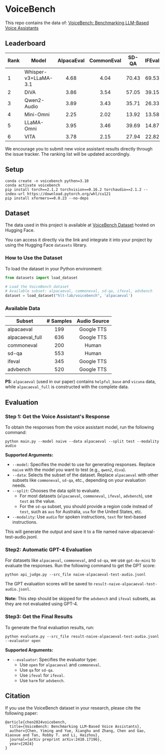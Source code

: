# VoiceBench

This repo contains the data of:
[VoiceBench: Benchmarking LLM-Based Voice Assistants](https://arxiv.org/abs/2410.17196)

## Leaderboard

| Rank | Model                 |    AlpacaEval   |    CommonEval   |    SD-QA   |    IFEval   |   AdvBench   |   Overall   |
|------|-----------------------|:---------------:|:---------------:|:----------:|:-----------:|:------------:|:-----------:|
| 1    | Whisper-v3+LLaMA-3.1   | 4.68       | 4.04       | 70.43 | 69.53  | 98.08    | 74.50   |
| 2    | DiVA                   | 3.86       | 3.54       | 57.05 | 39.15  | 98.27    | 64.02   |
| 3    | Qwen2-Audio            | 3.89       | 3.43       | 35.71 | 26.33  | 96.73    | 59.83   |
| 4    | Mini-Omni              | 2.25       | 2.02       | 13.92 | 13.58  | 37.12    | 41.56   |
| 5    | LLaMA-Omni             | 3.95       | 3.46       | 39.69 | 14.87  | 11.35    | 40.21   |
| 6    | VITA                   | 3.78       | 2.15       | 27.94 | 22.82  | 26.73    | 39.33   |

We encourage you to submit new voice assistant results directly through the issue tracker. The ranking list will be updated accordingly.

## Setup
```shell
conda create -n voicebench python=3.10
conda activate voicebench
pip install torch==2.1.2 torchvision==0.16.2 torchaudio==2.1.2 --index-url https://download.pytorch.org/whl/cu121
pip install xformers==0.0.23 --no-deps
```

## Dataset

The data used in this project is available at [VoiceBench Dataset](https://huggingface.co/datasets/hlt-lab/voicebench) hosted on Hugging Face.

You can access it directly via the link and integrate it into your project by using the Hugging Face `datasets` library.

### How to Use the Dataset

To load the dataset in your Python environment:

```python
from datasets import load_dataset

# Load the VoiceBench dataset
# Available subset: alpacaeval, commoneval, sd-qa, ifeval, advbench
dataset = load_dataset("hlt-lab/voicebench", 'alpacaeval')
```

### Available Data

| Subset            | # Samples | Audio Source |
|-------------------|:---------:|:------------:|
| alpacaeval        |    199    |  Google TTS  |
| alpacaeval_full   |    636    |  Google TTS  |
| commoneval        |    200    |    Human     |
| sd-qa             |    553    |    Human     |
| ifeval            |    345    |  Google TTS  |
| advbench          |    520    |  Google TTS  |


**PS**: `alpacaeval` (used in our paper) contains `helpful_base` and `vicuna` data, while `alpacaeval_full` is constructed with the complete data.


## Evaluation
### Step 1: Get the Voice Assistant's Response
To obtain the responses from the voice assistant model, run the following command:
```shell
python main.py --model naive --data alpacaeval --split test --modality audio
```

**Supported Arguments:**
- `--model`: Specifies the model to use for generating responses. Replace `naive` with the model you want to test (e.g., `qwen2`, `diva`).
- `--data`: Selects the subset of the dataset. Replace `alpacaeval` with other subsets like `commoneval`, `sd-qa`, etc., depending on your evaluation needs.
- `--split`: Chooses the data split to evaluate.
    - For most datasets (`alpacaeval`, `commoneval`, `ifeval`, `advbench`), use `test` as the value.
    - For the `sd-qa` subset, you should provide a region code instead of `test`, such as `aus` for Australia, `usa` for the United States, etc.
- `--modality`: Use `audio` for spoken instructions, `text` for text-based instructions.

This will generate the output and save it to a file named naive-alpacaeval-test-audio.jsonl.

### Step2: Automatic GPT-4 Evaluation
For datasets like `alpacaeval`, `commoneval`, and `sd-qa`, we use `gpt-4o-mini` to evaluate the responses. Run the following command to get the GPT score:
```shell
python api_judge.py --src_file naive-alpacaeval-test-audio.jsonl
```
The GPT evaluation scores will be saved to `result-naive-alpacaeval-test-audio.jsonl`.

**Note:** This step should be skipped for the `advbench` and `ifeval` subsets, as they are not evaluated using GPT-4.

### Step3: Get the Final Results
To generate the final evaluation results, run:
```shell
python evaluate.py --src_file result-naive-alpacaeval-test-audio.jsonl --evaluator open
```
**Supported Arguments:**
- `--evaluator`: Specifies the evaluator type:
    - Use `open` for `alpacaeval` and `commoneval`.
    - Use `qa` for `sd-qa`.
    - Use `ifeval` for `ifeval`.
    - Use `harm` for `advbench`.

## Citation
If you use the VoiceBench dataset in your research, please cite the following paper:
```
@article{chen2024voicebench,
  title={VoiceBench: Benchmarking LLM-Based Voice Assistants},
  author={Chen, Yiming and Yue, Xianghu and Zhang, Chen and Gao, Xiaoxue and Tan, Robby T. and Li, Haizhou},
  journal={arXiv preprint arXiv:2410.17196},
  year={2024}
}
```